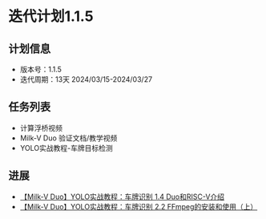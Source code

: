# 迭代计划1.1.5

## 计划信息

- 版本号：1.1.5
- 迭代周期：13天 2024/03/15-2024/03/27

## 任务列表

- 计算浮桥视频 
- Milk-V Duo 验证文档/教学视频
- YOLO实战教程-车牌目标检测


## 进展

- [【Milk-V Duo】YOLO实战教程：车牌识别 1.4 Duo和RISC-V介绍](https://www.bilibili.com/video/BV1NvoWY4EpD/?spm_id_from=333.1387.upload.video_card.click&vd_source=417238cd96b1b549d14bcb35a9da3cf0)
- [【Milk-V Duo】YOLO实战教程：车牌识别 2.2 FFmpeg的安装和使用（上）](https://www.bilibili.com/video/BV117o4YvEXv/?spm_id_from=333.1387.upload.video_card.click&vd_source=417238cd96b1b549d14bcb35a9da3cf0)